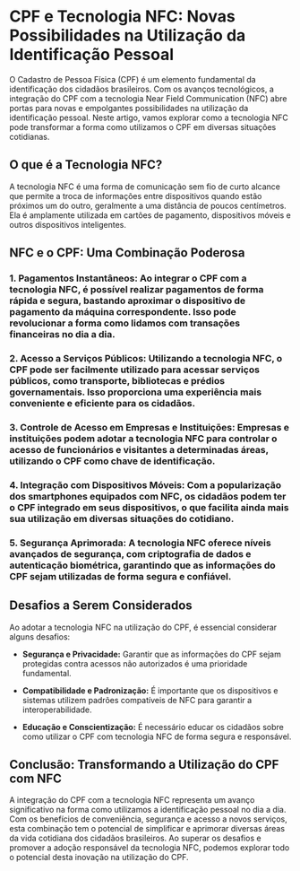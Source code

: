 # CPF e Tecnologia NFC: Novas Possibilidades na Utilização da Identificação Pessoal

O Cadastro de Pessoa Física (CPF) é um elemento fundamental da identificação dos cidadãos brasileiros. Com os avanços tecnológicos, a integração do CPF com a tecnologia Near Field Communication (NFC) abre portas para novas e empolgantes possibilidades na utilização da identificação pessoal. Neste artigo, vamos explorar como a tecnologia NFC pode transformar a forma como utilizamos o CPF em diversas situações cotidianas.

## O que é a Tecnologia NFC?

A tecnologia NFC é uma forma de comunicação sem fio de curto alcance que permite a troca de informações entre dispositivos quando estão próximos um do outro, geralmente a uma distância de poucos centímetros. Ela é amplamente utilizada em cartões de pagamento, dispositivos móveis e outros dispositivos inteligentes.

## NFC e o CPF: Uma Combinação Poderosa

### 1. **Pagamentos Instantâneos:** Ao integrar o CPF com a tecnologia NFC, é possível realizar pagamentos de forma rápida e segura, bastando aproximar o dispositivo de pagamento da máquina correspondente. Isso pode revolucionar a forma como lidamos com transações financeiras no dia a dia.

### 2. **Acesso a Serviços Públicos:** Utilizando a tecnologia NFC, o CPF pode ser facilmente utilizado para acessar serviços públicos, como transporte, bibliotecas e prédios governamentais. Isso proporciona uma experiência mais conveniente e eficiente para os cidadãos.

### 3. **Controle de Acesso em Empresas e Instituições:** Empresas e instituições podem adotar a tecnologia NFC para controlar o acesso de funcionários e visitantes a determinadas áreas, utilizando o CPF como chave de identificação.

### 4. **Integração com Dispositivos Móveis:** Com a popularização dos smartphones equipados com NFC, os cidadãos podem ter o CPF integrado em seus dispositivos, o que facilita ainda mais sua utilização em diversas situações do cotidiano.

### 5. **Segurança Aprimorada:** A tecnologia NFC oferece níveis avançados de segurança, com criptografia de dados e autenticação biométrica, garantindo que as informações do CPF sejam utilizadas de forma segura e confiável.

## Desafios a Serem Considerados

Ao adotar a tecnologia NFC na utilização do CPF, é essencial considerar alguns desafios:

- **Segurança e Privacidade:** Garantir que as informações do CPF sejam protegidas contra acessos não autorizados é uma prioridade fundamental.

- **Compatibilidade e Padronização:** É importante que os dispositivos e sistemas utilizem padrões compatíveis de NFC para garantir a interoperabilidade.

- **Educação e Conscientização:** É necessário educar os cidadãos sobre como utilizar o CPF com tecnologia NFC de forma segura e responsável.

## Conclusão: Transformando a Utilização do CPF com NFC

A integração do CPF com a tecnologia NFC representa um avanço significativo na forma como utilizamos a identificação pessoal no dia a dia. Com os benefícios de conveniência, segurança e acesso a novos serviços, esta combinação tem o potencial de simplificar e aprimorar diversas áreas da vida cotidiana dos cidadãos brasileiros. Ao superar os desafios e promover a adoção responsável da tecnologia NFC, podemos explorar todo o potencial desta inovação na utilização do CPF.